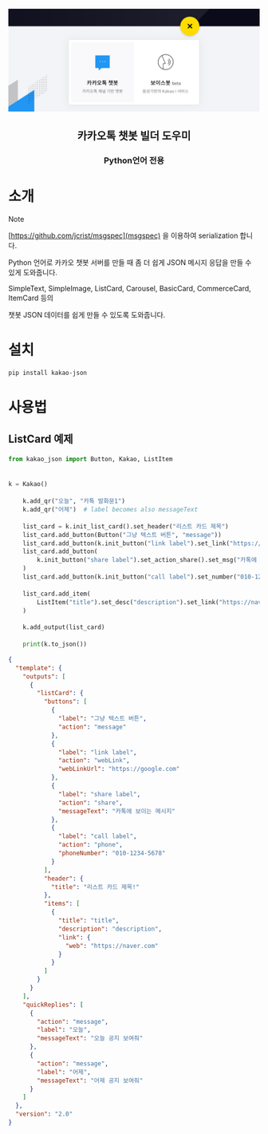 <div align="center">
<p>
    <img width="680" src="https://raw.githubusercontent.com/Alfex4936/kakaoChatbot-Ajou/main/imgs/chatbot.png">
</p>

<h2>카카오톡 챗봇 빌더 도우미</h2>
<h3>Python언어 전용</h3>
</div>

# 소개

> [!NOTE]  
> [https://github.com/jcrist/msgspec](msgspec) 을 이용하여 serialization 합니다.

Python 언어로 카카오 챗봇 서버를 만들 때 좀 더 쉽게 JSON 메시지 응답을 만들 수 있게 도와줍니다.

SimpleText, SimpleImage, ListCard, Carousel, BasicCard, CommerceCard, ItemCard 등의

챗봇 JSON 데이터를 쉽게 만들 수 있도록 도와줍니다.

# 설치
```bash
pip install kakao-json
```


# 사용법

## ListCard 예제

```python
from kakao_json import Button, Kakao, ListItem


k = Kakao()

    k.add_qr("오늘", "카톡 발화문1")
    k.add_qr("어제")  # label becomes also messageText

    list_card = k.init_list_card().set_header("리스트 카드 제목")
    list_card.add_button(Button("그냥 텍스트 버튼", "message"))
    list_card.add_button(k.init_button("link label").set_link("https://google.com"))
    list_card.add_button(
        k.init_button("share label").set_action_share().set_msg("카톡에 보이는 메시지")
    )
    list_card.add_button(k.init_button("call label").set_number("010-1234-5678"))

    list_card.add_item(
        ListItem("title").set_desc("description").set_link("https://naver.com")
    )

    k.add_output(list_card)

    print(k.to_json())

```

```json
{
  "template": {
    "outputs": [
      {
        "listCard": {
          "buttons": [
            {
              "label": "그냥 텍스트 버튼",
              "action": "message"
            },
            {
              "label": "link label",
              "action": "webLink",
              "webLinkUrl": "https://google.com"
            },
            {
              "label": "share label",
              "action": "share",
              "messageText": "카톡에 보이는 메시지"
            },
            {
              "label": "call label",
              "action": "phone",
              "phoneNumber": "010-1234-5678"
            }
          ],
          "header": {
            "title": "리스트 카드 제목!"
          },
          "items": [
            {
              "title": "title",
              "description": "description",
              "link": {
                "web": "https://naver.com"
              }
            }
          ]
        }
      }
    ],
    "quickReplies": [
      {
        "action": "message",
        "label": "오늘",
        "messageText": "오늘 공지 보여줘"
      },
      {
        "action": "message",
        "label": "어제",
        "messageText": "어제 공지 보여줘"
      }
    ]
  },
  "version": "2.0"
}
```
